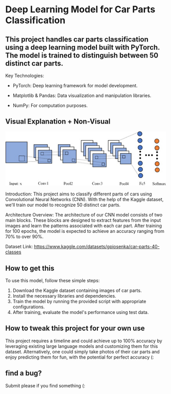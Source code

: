 # Deep Learning Model for Car Parts Classification

## This project handles car parts classification using a deep learning model built with PyTorch. The model is trained to distinguish between 50 distinct car parts.

Key Technologies:

 * PyTorch: Deep learning framework for model development.

 * Matplotlib & Pandas: Data visualization and manipulation libraries.

 * NumPy: For computation purposes.



## Visual Explanation + Non-Visual
![Alt text](explainer.jpg)

Introduction:
This project aims to classify different parts of cars using Convolutional Neural Networks (CNN). With the help of the Kaggle dataset, we'll train our model to recognize 50 distinct car parts.

Architecture Overview:
The architecture of our CNN model consists of two main blocks. These blocks are designed to extract features from the input images and learn the patterns associated with each car part. After training for 100 epochs, the model is expected to achieve an accuracy ranging from 70% to over 90%.

Dataset Link: https://www.kaggle.com/datasets/gpiosenka/car-parts-40-classes





## How to get this
To use this model, follow these simple steps:

1. Download the Kaggle dataset containing images of car parts.
2. Install the necessary libraries and dependencies.
3. Train the model by running the provided script with appropriate configurations.
4. After training, evaluate the model's performance using test data.

## How to tweak this project for your own use 


This project requires a timeline and could achieve up to 100% accuracy by leveraging existing large language models and customizing them for this dataset. 
Alternatively, one could simply take photos of their car parts and enjoy predicting them for fun, with the potential for perfect accuracy (:

## find a bug?

Submit please if you find something (:







